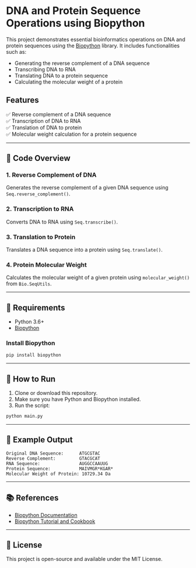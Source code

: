 # DNA and Protein Sequence Operations using Biopython

This project demonstrates essential bioinformatics operations on DNA and protein sequences using the [Biopython](https://biopython.org/) library. It includes functionalities such as:

- Generating the reverse complement of a DNA sequence
- Transcribing DNA to RNA
- Translating DNA to a protein sequence
- Calculating the molecular weight of a protein

## Features

✅ Reverse complement of a DNA sequence  
✅ Transcription of DNA to RNA  
✅ Translation of DNA to protein  
✅ Molecular weight calculation for a protein sequence  

---

## 🧬 Code Overview

### 1. Reverse Complement of DNA
Generates the reverse complement of a given DNA sequence using `Seq.reverse_complement()`.

### 2. Transcription to RNA
Converts DNA to RNA using `Seq.transcribe()`.

### 3. Translation to Protein
Translates a DNA sequence into a protein using `Seq.translate()`.

### 4. Protein Molecular Weight
Calculates the molecular weight of a given protein using `molecular_weight()` from `Bio.SeqUtils`.

---

## 🔧 Requirements

- Python 3.6+
- [Biopython](https://biopython.org/)

### Install Biopython

```bash
pip install biopython
```

---

## 🚀 How to Run

1. Clone or download this repository.
2. Make sure you have Python and Biopython installed.
3. Run the script:

```bash
python main.py
```

---

## 📂 Example Output

```text
Original DNA Sequence:      ATGCGTAC
Reverse Complement:         GTACGCAT
RNA Sequence:               AUGGCCAAUUG
Protein Sequence:           MAIVMGR*KGAR*
Molecular Weight of Protein: 10729.34 Da
```

---

## 📚 References

- [Biopython Documentation](https://biopython.org/wiki/Documentation)
- [Biopython Tutorial and Cookbook](https://biopython.org/DIST/docs/tutorial/Tutorial.html)

---

## 📄 License

This project is open-source and available under the MIT License.